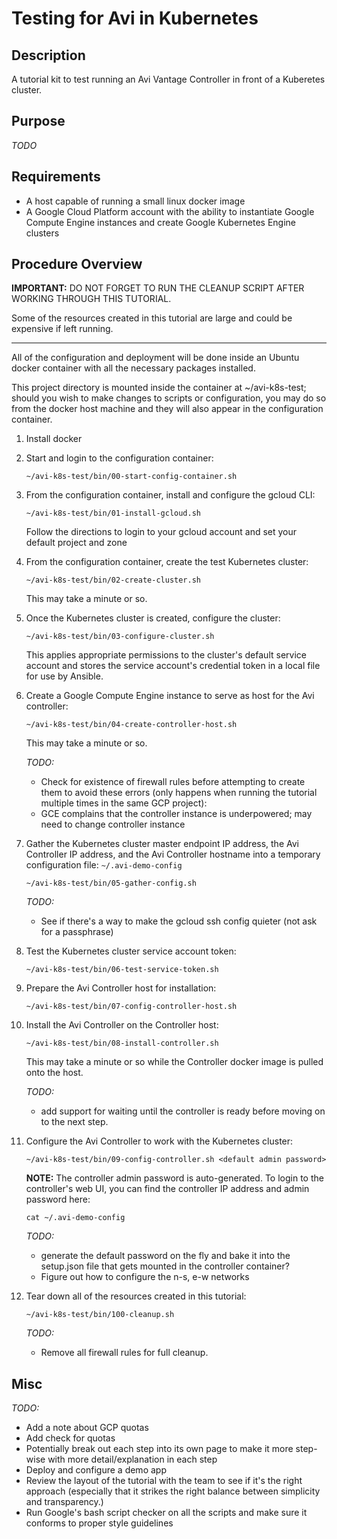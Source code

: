 # Testing for Avi in Kubernetes

## Description

A tutorial kit to test running an Avi Vantage Controller in front of a Kuberetes cluster.

## Purpose

*TODO* 

## Requirements
* A host capable of running a small linux docker image
* A Google Cloud Platform account with the ability to instantiate Google Compute Engine instances and create Google 
  Kubernetes Engine clusters

## Procedure Overview

**IMPORTANT:** DO NOT FORGET TO RUN THE CLEANUP SCRIPT AFTER WORKING THROUGH THIS TUTORIAL.

Some of the resources created in this tutorial are large and could be expensive if left running.

--- 

All of the configuration and deployment will be done inside an Ubuntu docker container with all the necessary
packages installed. 

This project directory is mounted inside the container at ~/avi-k8s-test; should you
wish to make changes to scripts or configuration, you may do so from the docker host machine and they will also appear
in the configuration container. 

1. Install docker

1. Start and login to the configuration container: 
  
    ``~/avi-k8s-test/bin/00-start-config-container.sh`` 

1. From the configuration container, install and configure the gcloud CLI:
  
    ``~/avi-k8s-test/bin/01-install-gcloud.sh``

   Follow the directions to login to your gcloud account and set your default project and zone

1. From the configuration container, create the test Kubernetes cluster:
  
    ``~/avi-k8s-test/bin/02-create-cluster.sh``

    This may take a minute or so.

1. Once the Kubernetes cluster is created, configure the cluster:

    ``~/avi-k8s-test/bin/03-configure-cluster.sh``
   
   This applies appropriate permissions to the cluster's default service account and stores the service account's
   credential token in a local file for use by Ansible.

1. Create a Google Compute Engine instance to serve as host for the Avi controller:
  
    ``~/avi-k8s-test/bin/04-create-controller-host.sh``
    
   This may take a minute or so.
   
   *TODO:*
   * Check for existence of firewall rules before attempting to create
     them to avoid these errors (only happens when running the tutorial
     multiple times in the same GCP project):
   * GCE complains that the controller instance is underpowered; may need to change controller instance
   
1. Gather the Kubernetes cluster master endpoint IP address, the Avi Controller IP address, and the Avi Controller
hostname into a temporary configuration file: ``~/.avi-demo-config``  

    ``~/avi-k8s-test/bin/05-gather-config.sh``
    
    *TODO:*
    * See if there's a way to make the gcloud ssh config quieter (not ask for a passphrase)
    
1. Test the Kubernetes cluster service account token:

    ``~/avi-k8s-test/bin/06-test-service-token.sh``
    
1. Prepare the Avi Controller host for installation:

    ``~/avi-k8s-test/bin/07-config-controller-host.sh``

1. Install the Avi Controller on the Controller host:

    ``~/avi-k8s-test/bin/08-install-controller.sh``
    
   This may take a minute or so while the Controller docker image is pulled onto the host.
   
   *TODO:* 
   * add support for waiting until the controller is ready before moving on to the next step. 

1. Configure the Avi Controller to work with the Kubernetes cluster:

    ``~/avi-k8s-test/bin/09-config-controller.sh <default admin password>``
    
    **NOTE:** The controller admin password is auto-generated. To login to the controller's web UI, you can find
    the controller IP address and admin password here:
    
    ``cat ~/.avi-demo-config``
    
    *TODO:*
    * generate the default password on the fly and bake it into the
      setup.json file that gets mounted in the controller container?
    * Figure out how to configure the n-s, e-w networks
       
1. Tear down all of the resources created in this tutorial:

    ``~/avi-k8s-test/bin/100-cleanup.sh``
    
   *TODO:* 
   * Remove all firewall rules for full cleanup.
   
 ## Misc 
 *TODO:* 
 * Add a note about GCP quotas
 * Add check for quotas
 * Potentially break out each step into its own page to make it more step-wise with more detail/explanation in each step
 * Deploy and configure a demo app
 * Review the layout of the tutorial with the team to see if it's the right approach (especially that it strikes the
   right balance between simplicity and transparency.)
 * Run Google's bash script checker on all the scripts and make sure it conforms to proper style guidelines